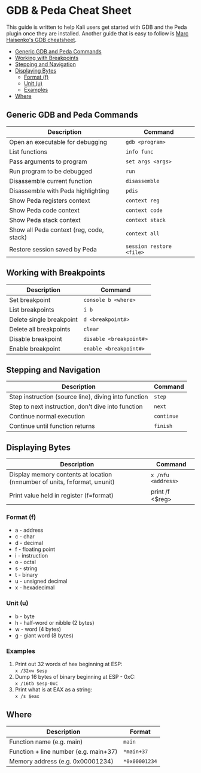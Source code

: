 

# GDB & Peda Cheat Sheet
This guide is written to help Kali users get started with GDB and the Peda plugin once they are installed.  Another guide that is easy to follow is [Marc Haisenko's GDB cheatsheet](https://darkdust.net/files/GDB%20Cheat%20Sheet.pdf).
* [Generic GDB and Peda Commands](#Generic-GDB-and-Peda-Commands)
* [Working with Breakpoints](#Working-with-Breakpoints)
* [Stepping and Navigation](#Stepping-and-Navigation)
* [Displaying Bytes](#Displaying-Bytes)
    * [Format (f)](#Format-(f))
    * [Unit (u)](#Units-(u))
    * [Examples](#Examples)
* [Where](#where)

## Generic GDB and Peda Commands
|Description | Command |
|--|--|
|Open an executable for debugging | `gdb <program>` |
|List functions|`info func`|
| Pass arguments to program	| `set args <args>`|
| Run program to be debugged | `run`|
|Disassemble current function| `disassemble`|
|Disassemble with Peda highlighting | `pdis`|
|Show Peda registers context|`context reg`|
|Show Peda code context|`context code`|
|Show Peda stack context|`context stack`|
|Show all Peda context (reg, code, stack) | `context all`|
|Restore session saved by Peda | `session restore <file>`

## Working with Breakpoints
|Description | Command |
|--|--|
|Set breakpoint | `console b <where>`  |
|List breakpoints | `i b` |
|Delete single breakpoint | `d <breakpoint#>`|
|Delete all breakpoints | `clear`|
|Disable breakpoint | `disable <breakpoint#>`|
|Enable breakpoint | `enable <breakpoint#>` | 

## Stepping and Navigation
|Description | Command |
|--|--|
|Step instruction (source line), diving into function | `step`|
|Step to next instruction, don't dive into function | `next`|
|Continue normal execution | `continue`|
|Continue until function returns | `finish`

## Displaying Bytes
|Description | Command|
|--|--|
|Display memory contents at location (n=number of units, f=format, u=unit) | `x /nfu <address>`|
|Print value held in register (f=format) | print /f &lt;$reg&gt;|
### Format (f)
* a - address
* c - char
* d - decimal
* f - floating point
* i - instruction
* o - octal
* s - string
* t - binary
* u - unsigned decimal
* x - hexadecimal

### Unit (u)
* b - byte
* h - half-word or nibble (2 bytes)
* w - word (4 bytes)
* g - giant word (8 bytes)

### Examples
1. Print out 32 words of hex beginning at ESP:  
`x /32xw $esp`
2. Dump 16 bytes of binary beginning at ESP - 0xC:  
`x /16tb $esp-0xC`
3. Print what is at EAX as a string:  
`x /s $eax`

## Where
| Description | Format|
|--|--|
|Function name (e.g. main) | `main`|
|Function + line number (e.g. main+37) | `*main+37`|
|Memory address (e.g. 0x00001234) | `*0x00001234`



